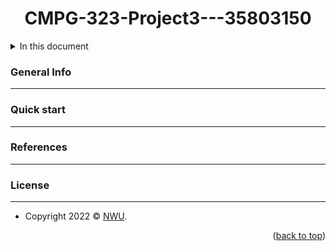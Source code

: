 <a name="readme-top"></a>
<div id="header" align="center">
  <h1>CMPG-323-Project3---35803150</h1>
</div>

<details>
  <summary>In this document</summary/>
    <ol>
      <ul><a href="#general-info">General Info</a></ul>
      <ul><a href="#quick-start">Quick start</a></ul>
      <ul><a href="#references">References</a></ul>
      <ul><a href="#license">License</a></ul>
    </ol>
</details>

### General Info
***

### Quick start
***

### References
***

### License
***


- Copyright 2022 © <a href="https://www.nwu.ac.za/" target="_blank">NWU</a>.

<p align="right">(<a href="#readme-top">back to top</a>)</p>
